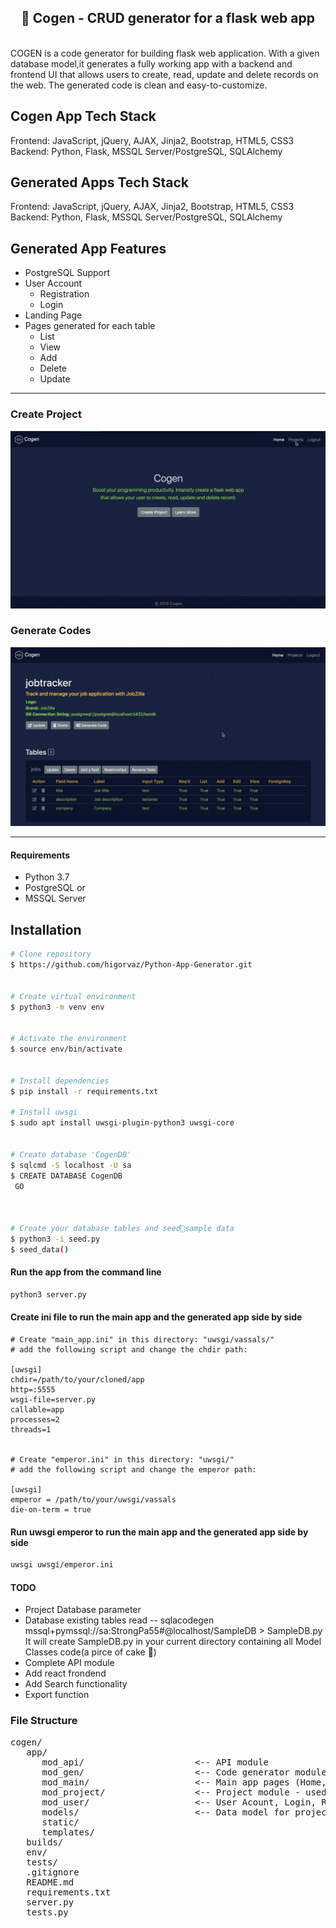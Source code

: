 <h2 align="center">🚀 Cogen - CRUD generator for a flask web app</h2>
<br />
COGEN is a code generator for building flask web application. With a given database model,it generates a fully working app with a backend and frontend UI that allows users to create, read, update and delete records on the web. The generated code is clean and easy-to-customize.

## Cogen App Tech Stack

Frontend: JavaScript, jQuery, AJAX, Jinja2, Bootstrap, HTML5, CSS3
Backend: Python, Flask, MSSQL Server/PostgreSQL, SQLAlchemy

## Generated Apps Tech Stack

Frontend: JavaScript, jQuery, AJAX, Jinja2, Bootstrap, HTML5, CSS3
Backend: Python, Flask, MSSQL Server/PostgreSQL, SQLAlchemy

## Generated App Features

- PostgreSQL Support
- User Account
  - Registration
  - Login
- Landing Page
- Pages generated for each table
  - List
  - View
  - Add
  - Delete
  - Update

----

### Create Project

![](create-project.gif)

### Generate Codes

![](generate-codes.gif)

---

#### Requirements

- Python 3.7
- PostgreSQL or
- MSSQL Server

## Installation

```bash
# Clone repository
$ https://github.com/higorvaz/Python-App-Generator.git


# Create virtual environment
$ python3 -m venv env


# Activate the environment
$ source env/bin/activate


# Install dependencies
$ pip install -r requirements.txt

# Install uwsgi
$ sudo apt install uwsgi-plugin-python3 uwsgi-core


# Create database 'CogenDB'
$ sqlcmd -S localhost -U sa
$ CREATE DATABASE CogenDB
 GO



# Create your database tables and seed🌱sample data
$ python3 -i seed.py
$ seed_data()
```

#### Run the app from the command line

```bash
python3 server.py
```

#### Create ini file to run the main app and the generated app side by side

```text
# Create "main_app.ini" in this directory: "uwsgi/vassals/"
# add the following script and change the chdir path:

[uwsgi]
chdir=/path/to/your/cloned/app
http=:5555
wsgi-file=server.py
callable=app
processes=2
threads=1


# Create "emperor.ini" in this directory: "uwsgi/"
# add the following script and change the emperor path:

[uwsgi]
emperor = /path/to/your/uwsgi/vassals
die-on-term = true

```

#### Run uwsgi emperor to run the main app and the generated app side by side

```bash
uwsgi uwsgi/emperor.ini
```

#### TODO

- Project Database parameter
- Database existing tables read
-- sqlacodegen mssql+pymssql://sa:StrongPa55#@localhost/SampleDB > SampleDB.py
It will create SampleDB.py in your current directory containing all Model Classes code(a pirce of cake 🍰)
- Complete API module
- Add react frondend
- Add Search functionality
- Export function

### File Structure

<pre>
cogen/
   app/
      mod_api/                     <-- API module
      mod_gen/                     <-- Code generator module
      mod_main/                    <-- Main app pages (Home, About, etc)
      mod_project/                 <-- Project module - used for your app config
      mod_user/                    <-- User Acount, Login, Registration
      models/                      <-- Data model for project/app configurations
      static/
      templates/
   builds/
   env/
   tests/
   .gitignore
   README.md
   requirements.txt
   server.py
   tests.py

</pre>
